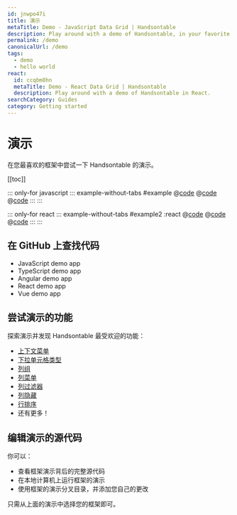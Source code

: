```yaml
---
id: jnwpo47i
title: 演示
metaTitle: Demo - JavaScript Data Grid | Handsontable
description: Play around with a demo of Handsontable, in your favorite framework.
permalink: /demo
canonicalUrl: /demo
tags:
  - demo
  - hello world
react:
  id: ccqbm8hn
  metaTitle: Demo - React Data Grid | Handsontable
  description: Play around with a demo of Handsontable in React.
searchCategory: Guides
category: Getting started
---
```


# 演示

在您最喜欢的框架中尝试一下 Handsontable 的演示。

[[toc]]

::: only-for javascript
::: example-without-tabs #example
@[code](@/content/guides/getting-started/demo/javascript/example.html)
@[code](@/content/guides/getting-started/demo/javascript/example.css)
@[code](@/content/guides/getting-started/demo/javascript/example.js)
:::
:::

::: only-for react
::: example-without-tabs #example2 :react
@[code](@/content/guides/getting-started/demo/react/example2.html)
@[code](@/content/guides/getting-started/demo/react/example2.css)
@[code](@/content/guides/getting-started/demo/react/example2.jsx)
:::
:::

## 在 GitHub 上查找代码

<div class="boxes-list gray">

- <Link :href="`https://github.com/handsontable/handsontable/tree/prod-docs/${$page.currentVersion}/examples/next/docs/js/demo/`">JavaScript demo app</Link>
- <Link :href="`https://github.com/handsontable/handsontable/tree/prod-docs/${$page.currentVersion}/examples/next/docs/ts/demo/`">TypeScript demo app</Link>
- <Link :href="`https://github.com/handsontable/handsontable/tree/prod-docs/${$page.currentVersion}/examples/next/docs/angular/demo/`">Angular demo app</Link>
- <Link :href="`https://github.com/handsontable/handsontable/tree/prod-docs/${$page.currentVersion}/examples/next/docs/react/demo/`">React demo app</Link>
- <Link :href="`https://github.com/handsontable/handsontable/tree/prod-docs/${$page.currentVersion}/examples/next/docs/vue/demo/`">Vue demo app</Link>

</div>

## 尝试演示的功能

探索演示并发现 Handsontable 最受欢迎的功能：

- [上下文菜单](@/guides/accessories-and-menus/context-menu/context-menu.md)
- [下拉单元格类型](@/guides/cell-types/dropdown-cell-type/dropdown-cell-type.md)
- [列组](@/guides/columns/column-groups/column-groups.md)
- [列菜单](@/guides/columns/column-menu/column-menu.md)
- [列过滤器](@/guides/columns/column-filter/column-filter.md)
- [列隐藏](@/guides/columns/column-hiding/column-hiding.md)
- [行排序](@/guides/rows/rows-sorting/rows-sorting.md)
- 还有更多！

## 编辑演示的源代码

你可以：
- 查看框架演示背后的完整源代码
- 在本地计算机上运行框架的演示
- 使用框架的演示分叉目录，并添加您自己的更改

只需从上面的演示中选择您的框架即可。
